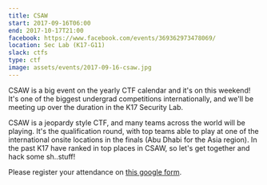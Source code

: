 ```yaml
---
title: CSAW
start: 2017-09-16T06:00
end: 2017-10-17T21:00
facebook: https://www.facebook.com/events/369362973478069/
location: Sec Lab (K17-G11)
slack: ctfs
type: ctf
image: assets/events/2017-09-16-csaw.jpg
---
```


CSAW is a big event on the yearly CTF calendar and it's on this weekend!
It's one of the biggest undergrad competitions internationally, and
we'll be meeting up over the duration in the K17 Security Lab.

CSAW is a jeopardy style CTF, and many teams across the world will be
playing. It's the qualification round, with top teams able to play at
one of the international onsite locations in the finals (Abu Dhabi for
the Asia region). In the past K17 have ranked in top places in CSAW, so
let's get together and hack some sh..stuff!

Please register your attendance on [this google form][form]. 

[form]: https://docs.google.com/forms/d/e/1FAIpQLScgvrKmiATXoekyUmXZVJVcBew9acnGPO_lCCaA9hZPoygk6w/viewform?usp=sf_link
